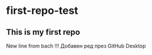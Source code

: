 # first-repo-test

## This is my first repo

New line from bach !!!
Добавен ред през GitHub Desktop
